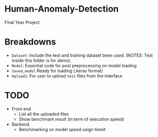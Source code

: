 # Human-Anomaly-Detection
Final Year Project 

# Breakdowns
- `Dataset`: Include the test and training dataset been used. (NOTES: Test inside this folder is for demo)
- `Model`: Essential code for post preprocessing on model loading
- `Saved_model` Ready for loading (.keras format)
- `Uploads`: For user to upload `test` files from the interface

# TODO
- Front end
    - List all the uploaded files
    - Show benchmark result (in term of execution speed)
- Backend
    - Benchmarking on model speed usign timeit